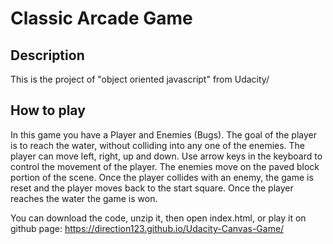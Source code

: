 # Classic Arcade Game

## Description
This is the project of "object oriented javascript" from Udacity/

## How to play
In this game you have a Player and Enemies (Bugs). The goal of the player is to reach the water, without colliding into any one of the enemies. The player can move left, right, up and down. Use arrow keys in the keyboard to control the movement of the player. The enemies move on the paved block portion of the scene. Once the player collides with an enemy, the game is reset and the player moves back to the start square. Once the player reaches the water the game is won.


You can download the code, unzip it, then open index.html, or play it on github page: https://direction123.github.io/Udacity-Canvas-Game/
